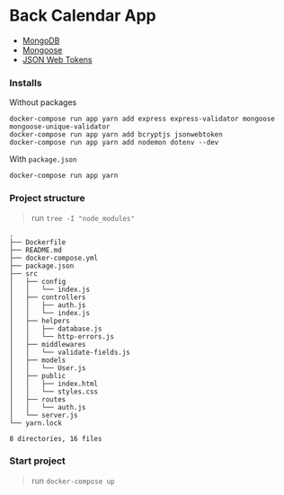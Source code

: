 # Back Calendar App

- [MongoDB][mongodb]
- [Mongoose][mongoosejs]
- [JSON Web Tokens][jwt_io]

[mongodb]: https://account.mongodb.com/account/login
[mongoosejs]: https://mongoosejs.com/
[jwt_io]: https://jwt.io/

### Installs

Without packages
```shell
docker-compose run app yarn add express express-validator mongoose mongoose-unique-validator
docker-compose run app yarn add bcryptjs jsonwebtoken
docker-compose run app yarn add nodemon dotenv --dev
```

With `package.json`
```shell
docker-compose run app yarn
```

### Project structure

> run `tree -I "node_modules"`
```shell
.
├── Dockerfile
├── README.md
├── docker-compose.yml
├── package.json
├── src
│   ├── config
│   │   └── index.js
│   ├── controllers
│   │   ├── auth.js
│   │   └── index.js
│   ├── helpers
│   │   ├── database.js
│   │   └── http-errors.js
│   ├── middlewares
│   │   └── validate-fields.js
│   ├── models
│   │   └── User.js
│   ├── public
│   │   ├── index.html
│   │   └── styles.css
│   ├── routes
│   │   └── auth.js
│   └── server.js
└── yarn.lock

8 directories, 16 files
```

### Start project

> run `docker-compose up`

